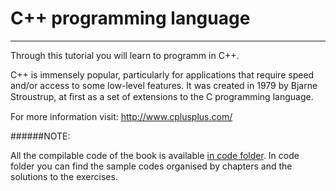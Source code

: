 # C++ programming language
---

Through this tutorial you will learn to programm in C++.

C++ is immensely popular, particularly for applications that require speed and/or access
to some low-level features. It was created in 1979 by Bjarne Stroustrup, at ﬁrst as a set
of extensions to the C programming language.

For more information visit: http://www.cplusplus.com/

######NOTE:

All the compilable code of the book is available [in code folder](../code). In code folder you can find the sample codes organised by chapters and the solutions to the exercises.
